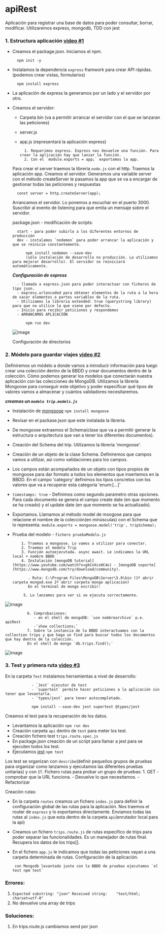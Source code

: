 # apiRest
Aplicación para registrar una base de datos para poder consultar, borrar, modificar.
Utilizaremos express, mongodb, TDD con jest

### 1. Estructura aplicación [video #1](https://www.youtube.com/watch?v=of-c7lV0i6g)
   
- Creamos el package.json. Iniciamos el npm.

        npm init -y 
        
- Instalamos la dependencia `express` framwork para crear API rápidas.(podemos crear vistas, formularios)
 
        npm install express
        
- La aplicación de express la generamos por un lado y el servidor por otro.
- Creamos el servidor:
    - Carpeta bin (va a permitir arrancar el servidor con el que se lanzaran las peticiones)
    - server.js 
    - app.js (representará la aplicación express)
    
            1. Requerimos express. Express nos devuelve una función. Para crear la aplicación hay que lanzar la función. 
            2. Con el `module.exports = app;` exportamos la app.
   Para crear el server traemos la libreria `node.js` con el http.
   Traemos la aplicación app.
   Creamos el servidor. Generamos una variable server con el método createServer le pasamos la app que se va a encargar de gestionar todas las peticiones y respuestas
        
        const server = http.createServer(app);
    Arrancamos el servidor. Lo ponemos a escuchar en el puerto 3000.
    Suscribir al evento de listening para que emita un mensaje sobre el servidor.

    package.json - modificación de scripts:
    
        start - para poder subirlo a los diferentes entornos de producción
        dev - instalamos `nodemon` para poder arrancar la aplicación y que se reinicie constantemente.
        
            npm install nodemon --save-dev 
            (sólo instalación de desarrollo no producción. La utilizamos para mejorar desarrollo). El servidor se reiniciará automáticamente.

    ***Configuración de express***
    
        - llamada a express.json para poder interactuar con ficheros de tipo json.
        - express.urlencoded para obtener elementos de la ruta a la hora de sacar elementos o partes variables de la ruta. 
        - Utilizamos la libreria extended: true (querystring library) para que no utilice la que viene por defecto.
        - Inicio para recibir peticiones y respondemos
        - ARRANCAMOS APLICACIÓN 
        
            npm run dev
            
   ![image](https://user-images.githubusercontent.com/67627523/160562284-43a1b832-6d24-4851-809e-a382368f5803.png)

    Configuración de directorios

### 2. Módelo para guardar viajes [video #2](https://www.youtube.com/watch?v=CvO-JHjcwoM&list=PLs4YDKCLLrp-44HNv4j-Efw6WZITMzxo1&index=2)

Definiremos un módelo a donde vamos a introducir información para luego crear una colección dentro de la BBDD y crear documentos dentro de la colección. Cómo podemos generar los modelos que conectarán nuestra aplicación con las colecciones de MongoDB. Utilizamos la librería Mongoose para conseguir este objetivo y poder especificar qué tipos de valores vamos a almacenar y cuántos validadores necesitaremos.  
   
***creamos un `modelo trip.models.js`***
    
   - Instalación de [mongoose](https://mongoosejs.com) `npm install mongoose`
   - Revisar en el packase.json que este instalada la libreria.
   - De mongoose extraemos el Schema(clase que va a permitir generar la estructura o arquitectura que van a tener los diferentes documentos).
   - Creación del Schema del trip. Utilizamos la libreria 'mongoose'.
   - Creación de un objeto de la clase Schema. Definiremos que campos vamos a utilizar, así como validaciones para los campos.
   - Los campos están acompañados de un objeto con tipos propios de mongoose para dar formato a todos los elementos que insertemos en la BBDD. En el campo 'category' definimos los tipos concretos con los valores que va a recuperar esta categoria 'enum:[...]'
   - `timestamps: true` - Definimos como segundo parametro otras opciones. Para cada documento se genera el campo create date (en que momento se ha creado) y el update date (en que momento se ha actualizado).
   - Exportamos. Llamamos al método model de moogose para que relacione el nombre de la colección(en minúsculas) con el Schema que lo representa. `module.exports = mongoose.model('trip', tripSchema);`
   - Prueba del modelo - `fichero pruebaModelo.js`     
        
             1. Traemos a mongoose. Lo vamos a utilizar para conectar.
             2. Traemos el modelo Trip
             3. Función autoejecutada. async await. Le indicamos la URL local + nombre BBDD
             4. Instalación [mongoDB tutorial](https://www.youtube.com/watch?v=gkCnXcxHC4o) - [mongoDB soporte](https://www.mongodb.com/try/download/community). 
             
                . Ruta: C:\Program Files\MongoDB\Server\5.0\bin (1º abrir carpeta mongod.exe 2º abrir carpeta mongo aplicacion)
                En el terminal de mongo escribir:
                             
              5. Lo lanzamos para ver si se ejecuta correctamente.
            
![image](https://user-images.githubusercontent.com/67627523/161260647-1a5eae6e-1a46-404d-b005-aa28dc02c38e.png)

              6. Comprobaciones:
                 - en el shell de mongoDB: `use nombrearchivo` p.e. apiRest
                 -`show collections;`
              7. Sobre la instancia de la BBDD interactuamos con la collection trips y que haga un find para buscar todos los documentos que hay dentro de la colección. 
              En el shell de mongo `db.trips.find();`
                         
![image](https://user-images.githubusercontent.com/67627523/161263723-8b706373-0a31-4cc5-a24e-6b3bb76ff5b5.png)

### 3. Test y primera ruta [video #3](https://www.youtube.com/watch?v=xJzeYvelDqo&list=PLs4YDKCLLrp-44HNv4j-Efw6WZITMzxo1&index=2)
   
   En la carpeta `Test` instalamos herramientas a nivel de desarrollo:
   
                - `Jest` ejecutor de test
                - `supertest` permite hacer peticiones a la aplicación sin tener que levantarla.
                - `types/jest` para tener autocompletado.
               
                npm install --save-dev jest supertest @types/jest

Creamos el test para la recuperación de los datos.

   - Levantamos la aplicación `npm run dev`
   - Creación carpeta `api` dentro de `test` para meter los test.
   - Creación fichero test `trips.route.spec.js`
   - En package.json creación de un script para llamar a jest para se ejecuten todos los test.
   - Ejecutamos [jest](https://jestjs.io) `npm test`

Los test se organizan con `describe`(definir pequeños grupos de pruebas para organizar como lanzamos y ejecutamos las diferentes pruebas unitarias) y con `IT`.
Fichero rutas para probar un grupo de pruebas:
            1. GET - comprobar que la URL funciona. 
                   - Devuelve lo que necesitamos.
                   - Refactorizar

Creación rutas:
  - En la carpeta `routes` creamos un fichero `index.js` para definir la configuración global de las rutas para la aplicación. Nos traemos el router de `express` y lo exportamos directamente. Enviamos todas las rutas al `index.js` que esta dentro de la carpeta `api`(enrutador local para la api)
  - Creamos un fichero `trips.route.js` de rutas especifico de trips para poder separar las funcionalidades. Es un manejador de rutas final. Recupera los datos de los trips[].
  - En el fichero `app.js` le indicamos que todas las peticiones vayan a una carpeta determinada de rutas. Configuración de la aplicación.

         con Mongodb levantado junto con la BBDD de pruebas ejecutamos `el test npm test`



### Errores: ###
1. `Expected substring: "json"
    Received string:    "text/html; charset=utf-8"`
2. No devuelve una array de trips

### Soluciones: ###
1. En trips.route.js cambiamos send por json






